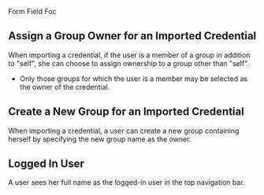 Form Field Foc

Assign a Group Owner for an Imported Credential
-----------------------------------------------

When importing a credential, if the user is a member of a group in addition
to "self", she can choose to assign ownership to a group other than "self".

* Only those groups for which the user is a member may be selected as the
  owner of the credential.
  

Create a New Group for an Imported Credential
---------------------------------------------

When importing a credential, a user can create a new group containing herself
by specifying the new group name as the owner.


Logged In User
--------------

A user sees her full name as the logged-in user in the top navigation bar.
 
  